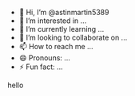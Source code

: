 - 👋 Hi, I’m @astinmartin5389
- 👀 I’m interested in ...
- 🌱 I’m currently learning ...
- 💞️ I’m looking to collaborate on ...
- 📫 How to reach me ...
- 😄 Pronouns: ...
- ⚡ Fun fact: ...

<!---
astinmartin5389/astinmartin5389 is a ✨ special ✨ repository because its `README.md` (this file) appears on your GitHub profile.
You can click the Preview link to take a look at your changes.
--->hello

